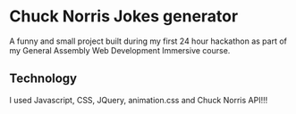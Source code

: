 # Chuck Norris Jokes generator

A funny and small project built during my first 24 hour hackathon as part of my General Assembly Web Development Immersive course.
 
## Technology
 
I used Javascript, CSS, JQuery, animation.css and Chuck Norris API!!!